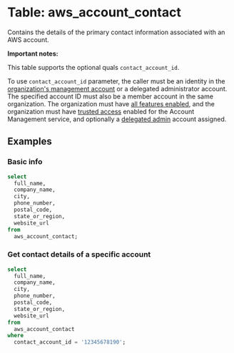 # Table: aws_account_contact

Contains the details of the primary contact information associated with an AWS account.

**Important notes:**

This table supports the optional quals `contact_account_id`.

To use `contact_account_id` parameter, the caller must be an identity in the [organization's management account](https://docs.aws.amazon.com/organizations/latest/userguide/orgs_getting-started_concepts.html#account) or a delegated administrator account. The specified account ID must also be a member account in the same organization. The organization must have [all features enabled](https://docs.aws.amazon.com/organizations/latest/userguide/orgs_manage_org_support-all-features.html), and the organization must have [trusted access](https://docs.aws.amazon.com/organizations/latest/userguide/using-orgs-trusted-access.html) enabled for the Account Management service, and optionally a [delegated admin](https://docs.aws.amazon.com/organizations/latest/userguide/using-orgs-delegated-admin.html) account assigned.

## Examples

### Basic info

```sql
select
  full_name,
  company_name,
  city,
  phone_number,
  postal_code,
  state_or_region,
  website_url
from
  aws_account_contact;
```

### Get contact details of a specific account

```sql
select
  full_name,
  company_name,
  city,
  phone_number,
  postal_code,
  state_or_region,
  website_url
from
  aws_account_contact
where
  contact_account_id = '12345678190';
```
